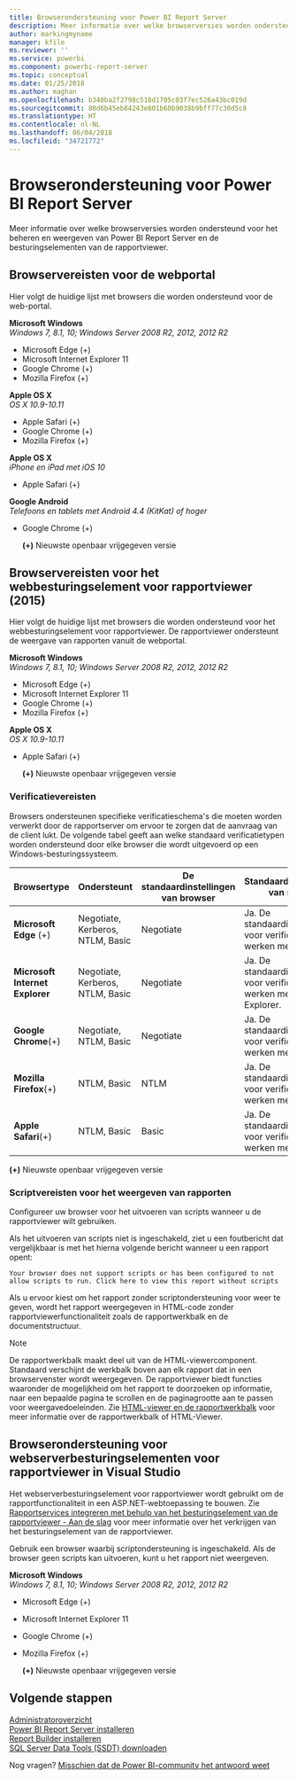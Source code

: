 ```yaml
---
title: Browserondersteuning voor Power BI Report Server
description: Meer informatie over welke browserversies worden ondersteund voor het beheren en weergeven van Power BI Report Server en de besturingselementen van de rapportviewer.
author: markingmyname
manager: kfile
ms.reviewer: ''
ms.service: powerbi
ms.component: powerbi-report-server
ms.topic: conceptual
ms.date: 01/25/2018
ms.author: maghan
ms.openlocfilehash: b340ba2f2798c518d1705c03f7ec526a43bc019d
ms.sourcegitcommit: 80d6b45eb84243e801b60b9038b9bff77c30d5c8
ms.translationtype: HT
ms.contentlocale: nl-NL
ms.lasthandoff: 06/04/2018
ms.locfileid: "34721772"
---
```

# <a name="browser-support-for-power-bi-report-server"></a>Browserondersteuning voor Power BI Report Server
Meer informatie over welke browserversies worden ondersteund voor het beheren en weergeven van Power BI Report Server en de besturingselementen van de rapportviewer.

## <a name="browser-requirements-for-the-web-portal"></a>Browservereisten voor de webportal
Hier volgt de huidige lijst met browsers die worden ondersteund voor de web-portal.

**Microsoft Windows**  
*Windows 7, 8.1, 10; Windows Server 2008 R2, 2012, 2012 R2*

* Microsoft Edge (+)
* Microsoft Internet Explorer 11
* Google Chrome (+)
* Mozilla Firefox (+)

**Apple OS X**  
*OS X 10.9-10.11*

* Apple Safari (+)
* Google Chrome (+)
* Mozilla Firefox (+)

**Apple OS X**  
*iPhone en iPad met iOS 10*

* Apple Safari (+)

**Google Android**  
*Telefoons en tablets met Android 4.4 (KitKat) of hoger*

* Google Chrome (+)
  
  **(+)**  Nieuwste openbaar vrijgegeven versie

## <a name="browser-requirements-for-the-report-viewer-web-control-2015"></a>Browservereisten voor het webbesturingselement voor rapportviewer (2015)
Hier volgt de huidige lijst met browsers die worden ondersteund voor het webbesturingselement voor rapportviewer. De rapportviewer ondersteunt de weergave van rapporten vanuit de webportal.

**Microsoft Windows**  
*Windows 7, 8.1, 10; Windows Server 2008 R2, 2012, 2012 R2*

* Microsoft Edge (+)
* Microsoft Internet Explorer 11
* Google Chrome (+)
* Mozilla Firefox (+)

**Apple OS X**  
*OS X 10.9-10.11*

* Apple Safari (+)
  
  **(+)**  Nieuwste openbaar vrijgegeven versie

### <a name="authentication-requirements"></a>Verificatievereisten
Browsers ondersteunen specifieke verificatieschema's die moeten worden verwerkt door de rapportserver om ervoor te zorgen dat de aanvraag van de client lukt. De volgende tabel geeft aan welke standaard verificatietypen worden ondersteund door elke browser die wordt uitgevoerd op een Windows-besturingssysteem.

| **Browsertype** | **Ondersteunt** | **De standaardinstellingen van browser** | **Standaardinstellingen van server** |
| --- | --- | --- | --- |
| **Microsoft Edge** (+) |Negotiate, Kerberos, NTLM, Basic |Negotiate |Ja. De standaardinstellingen voor verificatie werken met Edge. |
| **Microsoft Internet Explorer** |Negotiate, Kerberos, NTLM, Basic |Negotiate |Ja. De standaardinstellingen voor verificatie werken met Internet Explorer. |
| **Google Chrome**(+) |Negotiate, NTLM, Basic |Negotiate |Ja. De standaardinstellingen voor verificatie werken met Chrome. |
| **Mozilla Firefox**(+) |NTLM, Basic |NTLM |Ja. De standaardinstellingen voor verificatie werken met Firefox. |
| **Apple Safari**(+) |NTLM, Basic |Basic |Ja. De standaardinstellingen voor verificatie werken met Safari. |

 **(+)**  Nieuwste openbaar vrijgegeven versie

### <a name="script-requirements-for-viewing-reports"></a>Scriptvereisten voor het weergeven van rapporten
Configureer uw browser voor het uitvoeren van scripts wanneer u de rapportviewer wilt gebruiken.

Als het uitvoeren van scripts niet is ingeschakeld, ziet u een foutbericht dat vergelijkbaar is met het hierna volgende bericht wanneer u een rapport opent:

```
Your browser does not support scripts or has been configured to not allow scripts to run. Click here to view this report without scripts
```

 Als u ervoor kiest om het rapport zonder scriptondersteuning voor weer te geven, wordt het rapport weergegeven in HTML-code zonder rapportviewerfunctionaliteit zoals de rapportwerkbalk en de documentstructuur.

> [!NOTE]
> De rapportwerkbalk maakt deel uit van de HTML-viewercomponent. Standaard verschijnt de werkbalk boven aan elk rapport dat in een browservenster wordt weergegeven. De rapportviewer biedt functies waaronder de mogelijkheid om het rapport te doorzoeken op informatie, naar een bepaalde pagina te scrollen en de paginagrootte aan te passen voor weergavedoeleinden. Zie [HTML-viewer en de rapportwerkbalk](https://docs.microsoft.com/sql/reporting-services/html-viewer-and-the-report-toolbar) voor meer informatie over de rapportwerkbalk of HTML-Viewer.
> 
> 

## <a name="browser-support-for-report-viewer-web-server-controls-in-visual-studio"></a>Browserondersteuning voor webserverbesturingselementen voor rapportviewer in Visual Studio
Het webserverbesturingselement voor rapportviewer wordt gebruikt om de rapportfunctionaliteit in een ASP.NET-webtoepassing te bouwen. Zie [Rapportservices integreren met behulp van het besturingselement van de rapportviewer - Aan de slag](https://docs.microsoft.com/sql/reporting-services/application-integration/integrating-reporting-services-using-reportviewer-controls-get-started) voor meer informatie over het verkrijgen van het besturingselement van de rapportviewer.

Gebruik een browser waarbij scriptondersteuning is ingeschakeld. Als de browser geen scripts kan uitvoeren, kunt u het rapport niet weergeven.

**Microsoft Windows**  
*Windows 7, 8.1, 10; Windows Server 2008 R2, 2012, 2012 R2*

* Microsoft Edge (+)
* Microsoft Internet Explorer 11
* Google Chrome (+)
* Mozilla Firefox (+)
  
  **(+)**  Nieuwste openbaar vrijgegeven versie

## <a name="next-steps"></a>Volgende stappen
[Administratoroverzicht](admin-handbook-overview.md)  
[Power BI Report Server installeren](install-report-server.md)  
[Report Builder installeren](https://docs.microsoft.com/sql/reporting-services/install-windows/install-report-builder)  
[SQL Server Data Tools (SSDT) downloaden](http://go.microsoft.com/fwlink/?LinkID=616714)

Nog vragen? [Misschien dat de Power BI-community het antwoord weet](https://community.powerbi.com/)

